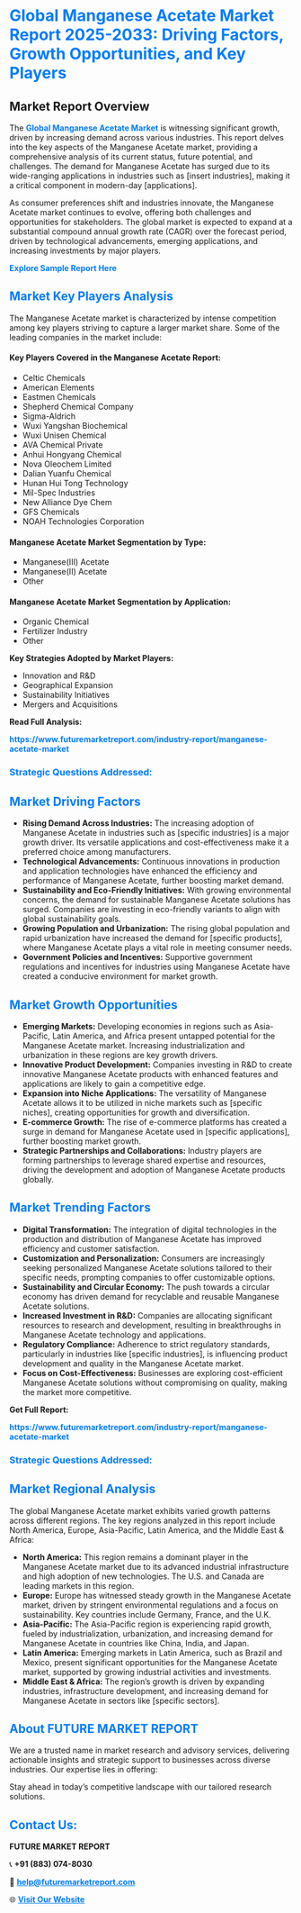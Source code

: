 <h1 style="color: #007BFF;">Global Manganese Acetate Market Report 2025-2033: Driving Factors, Growth Opportunities, and Key Players</h1>

<section id="overview">
<h2>Market Report Overview</h2>
<p>The <a href="https://www.futuremarketreport.com/industry-report/manganese-acetate-market" style="color: #007BFF; text-decoration: none;"><strong>Global Manganese Acetate Market</strong></a> is witnessing significant growth, driven by increasing demand across various industries. This report delves into the key aspects of the Manganese Acetate market, providing a comprehensive analysis of its current status, future potential, and challenges. The demand for Manganese Acetate has surged due to its wide-ranging applications in industries such as [insert industries], making it a critical component in modern-day [applications].</p>
<p>As consumer preferences shift and industries innovate, the Manganese Acetate market continues to evolve, offering both challenges and opportunities for stakeholders. The global market is expected to expand at a substantial compound annual growth rate (CAGR) over the forecast period, driven by technological advancements, emerging applications, and increasing investments by major players.</p>
</section>

<section id="overview">
<p><a href="https://www.futuremarketreport.com/request-sample/reportId=106200" style="color: #007BFF; text-decoration: none;"><strong>Explore Sample Report Here</strong></a></p>
</section>

<section id="key-players">
<h2 style="color: #007BFF;">Market Key Players Analysis</h2>
<p>The Manganese Acetate market is characterized by intense competition among key players striving to capture a larger market share. Some of the leading companies in the market include:</p>
<h4>Key Players Covered in the Manganese Acetate Report:</h4>
<ul><li>Celtic Chemicals</li><li>American Elements</li><li>Eastmen Chemicals</li><li>Shepherd Chemical Company</li><li>Sigma-Aldrich</li><li>Wuxi Yangshan Biochemical</li><li>Wuxi Unisen Chemical</li><li>AVA Chemical Private</li><li>Anhui Hongyang Chemical</li><li>Nova Oleochem Limited</li><li>Dalian Yuanfu Chemical</li><li>Hunan Hui Tong Technology</li><li>Mil-Spec Industries</li><li>New Alliance Dye Chem</li><li>GFS Chemicals</li><li>NOAH Technologies Corporation</li></ul>
<h4>Manganese Acetate Market Segmentation by Type:</h4>
<ul><li>Manganese(III) Acetate</li><li>Manganese(II) Acetate</li><li>Other</li></ul>

<h4>Manganese Acetate Market Segmentation by Application:</h4>
<ul><li>Organic Chemical</li><li>Fertilizer Industry</li><li>Other</li></ul>
<p><strong>Key Strategies Adopted by Market Players:</strong></p>
<ul>
<li>Innovation and R&D</li>
<li>Geographical Expansion</li>
<li>Sustainability Initiatives</li>
<li>Mergers and Acquisitions</li>
</ul>
</section>

<section>
<p><strong>Read Full Analysis: </strong></p><a href="https://www.futuremarketreport.com/industry-report/manganese-acetate-market" style="color: #007BFF; text-decoration: none;"><strong>https://www.futuremarketreport.com/industry-report/manganese-acetate-market</strong></a>
<h3 style="color: #007BFF;">Strategic Questions Addressed:</h3>
</section>

<section id="driving-factors">
<h2 style="color: #007BFF;">Market Driving Factors</h2>
<ul>
<li><strong>Rising Demand Across Industries:</strong> The increasing adoption of Manganese Acetate in industries such as [specific industries] is a major growth driver. Its versatile applications and cost-effectiveness make it a preferred choice among manufacturers.</li>
<li><strong>Technological Advancements:</strong> Continuous innovations in production and application technologies have enhanced the efficiency and performance of Manganese Acetate, further boosting market demand.</li>
<li><strong>Sustainability and Eco-Friendly Initiatives:</strong> With growing environmental concerns, the demand for sustainable Manganese Acetate solutions has surged. Companies are investing in eco-friendly variants to align with global sustainability goals.</li>
<li><strong>Growing Population and Urbanization:</strong> The rising global population and rapid urbanization have increased the demand for [specific products], where Manganese Acetate plays a vital role in meeting consumer needs.</li>
<li><strong>Government Policies and Incentives:</strong> Supportive government regulations and incentives for industries using Manganese Acetate have created a conducive environment for market growth.</li>
</ul>
</section>

<section id="growth-opportunities">
<h2 style="color: #007BFF;">Market Growth Opportunities</h2>
<ul>
<li><strong>Emerging Markets:</strong> Developing economies in regions such as Asia-Pacific, Latin America, and Africa present untapped potential for the Manganese Acetate market. Increasing industrialization and urbanization in these regions are key growth drivers.</li>
<li><strong>Innovative Product Development:</strong> Companies investing in R&D to create innovative Manganese Acetate products with enhanced features and applications are likely to gain a competitive edge.</li>
<li><strong>Expansion into Niche Applications:</strong> The versatility of Manganese Acetate allows it to be utilized in niche markets such as [specific niches], creating opportunities for growth and diversification.</li>
<li><strong>E-commerce Growth:</strong> The rise of e-commerce platforms has created a surge in demand for Manganese Acetate used in [specific applications], further boosting market growth.</li>
<li><strong>Strategic Partnerships and Collaborations:</strong> Industry players are forming partnerships to leverage shared expertise and resources, driving the development and adoption of Manganese Acetate products globally.</li>
</ul>
</section>

<section id="trending-factors">
<h2 style="color: #007BFF;">Market Trending Factors</h2>
<ul>
<li><strong>Digital Transformation:</strong> The integration of digital technologies in the production and distribution of Manganese Acetate has improved efficiency and customer satisfaction.</li>
<li><strong>Customization and Personalization:</strong> Consumers are increasingly seeking personalized Manganese Acetate solutions tailored to their specific needs, prompting companies to offer customizable options.</li>
<li><strong>Sustainability and Circular Economy:</strong> The push towards a circular economy has driven demand for recyclable and reusable Manganese Acetate solutions.</li>
<li><strong>Increased Investment in R&D:</strong> Companies are allocating significant resources to research and development, resulting in breakthroughs in Manganese Acetate technology and applications.</li>
<li><strong>Regulatory Compliance:</strong> Adherence to strict regulatory standards, particularly in industries like [specific industries], is influencing product development and quality in the Manganese Acetate market.</li>
<li><strong>Focus on Cost-Effectiveness:</strong> Businesses are exploring cost-efficient Manganese Acetate solutions without compromising on quality, making the market more competitive.</li>
</ul>
</section>

<section>
<p><strong>Get Full Report: </strong></p><a href="https://www.futuremarketreport.com/industry-report/manganese-acetate-market" style="color: #007BFF; text-decoration: none;"><strong>https://www.futuremarketreport.com/industry-report/manganese-acetate-market</strong></a>
<h3 style="color: #007BFF;">Strategic Questions Addressed:</h3>
</section>


<section id="regional-analysis">
<h2 style="color: #007BFF;">Market Regional Analysis</h2>
<p>The global Manganese Acetate market exhibits varied growth patterns across different regions. The key regions analyzed in this report include North America, Europe, Asia-Pacific, Latin America, and the Middle East & Africa:</p>
<ul>
<li><strong>North America:</strong> This region remains a dominant player in the Manganese Acetate market due to its advanced industrial infrastructure and high adoption of new technologies. The U.S. and Canada are leading markets in this region.</li>
<li><strong>Europe:</strong> Europe has witnessed steady growth in the Manganese Acetate market, driven by stringent environmental regulations and a focus on sustainability. Key countries include Germany, France, and the U.K.</li>
<li><strong>Asia-Pacific:</strong> The Asia-Pacific region is experiencing rapid growth, fueled by industrialization, urbanization, and increasing demand for Manganese Acetate in countries like China, India, and Japan.</li>
<li><strong>Latin America:</strong> Emerging markets in Latin America, such as Brazil and Mexico, present significant opportunities for the Manganese Acetate market, supported by growing industrial activities and investments.</li>
<li><strong>Middle East & Africa:</strong> The region’s growth is driven by expanding industries, infrastructure development, and increasing demand for Manganese Acetate in sectors like [specific sectors].</li>
</ul>
</section>

<footer>
<h2 style="color: #007BFF;">About FUTURE MARKET REPORT</h2>
<p>We are a trusted name in market research and advisory services, delivering actionable insights and strategic support to businesses across diverse industries. Our expertise lies in offering:</p>

<p>Stay ahead in today’s competitive landscape with our tailored research solutions.</p>

<h2 style="color: #007BFF;">Contact Us:</h2>
<p><strong>FUTURE MARKET REPORT</strong></p>
<p>📞 <strong>+91 (883) 074-8030</strong></p>
<p>📧 <strong><a href="mailto:help@futuremarketreport.com" style="color: #007BFF;">help@futuremarketreport.com</a></strong></p>
<p>🌐 <strong><a href="https://www.futuremarketreport.com/" style="color: #007BFF;">Visit Our Website</a></strong></p>
</footer>
